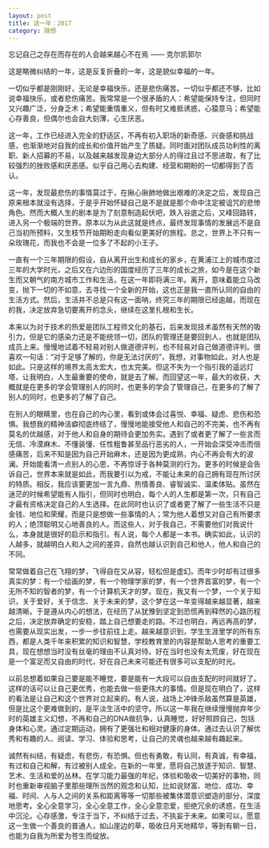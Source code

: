 ```yaml
---
layout: post
title: 这一年：2017
category: 随想
---
```

忘记自己之存在而存在的人会越来越心不在焉 —— 克尔凯郭尔

这是略微纠结的一年，这是反复折叠的一年，这是貌似幸福的一年。

一切似乎都是刚刚好，无论是幸福快乐，还是悲伤痛苦。一切似乎都还不够，比如说幸福快乐，或者悲伤痛苦。我常常是一个很矛盾的人：希望能保持专注，但同时又兴趣广泛，分身乏术；希望能重情重义，但有时又难抵诱惑，心猿意马；希望能心存善良，但偶尔也会自大刻薄，心生厌恶。

这一年，工作已经进入完全的舒适区，不再有初入职场的新奇感、兴奋感和挑战感，也渐渐地对自我的成长和价值开始产生了质疑。同时面对团队成员功利性的离职、新人招募的不易，以及越来越发现身边大部分人的得过且过不思进取，有了比较强烈的挫败感和厌恶感。似乎自己用心去构建、经营和期盼的一切都得到了否认。

这一年，发现最悲伤的事情莫过于，在揪心揪肺地做出艰难的决定之后，发现自己原来根本就没有选择，于是乎开始怀疑自己是不是就是那个命中注定被诅咒的悲惨角色。然而大概人生的剧本是为了刻意制造起伏吧，跌入谷底之后，又峰回路转，进入另一个极端的世界。原本以为从此这就是终点，最终发现事情的发展远不是自己当初所预料，又生枝节开始期盼走向看似更美好的旅程。总之，世界上不只有一朵玫瑰花，而我也不会是一位多了不起的小王子。

一直有一个三年期限的假设，自从离开出生和成长的家乡，在黄浦江上的城市度过三年的大学时光，之后又在六边形的国度经历了三年的成长之旅，如今是在这个新生而又朝气的南方城市工作和生活，在这一年即将满三年。离开，意味着能立马改变，抛下一切的不如意，去寻找一个全新的开始，这也正是我一直所认同的自由的生活方式。然后，生活并不总是只有这一面呐，终究三年的期限已经逾越，而现在的我，决定放弃急切要离开的念头，继续在这里扎根和生长。

本来以为对于技术的热爱是团队工程师文化的基石，后来发现技术虽然有天然的吸引力，但是它的感染力还是不能统领一切，团队的管理还是要回到人，也就是团队成员上来。慢慢地试着不轻易对别人做道德评判，也不轻易对自己做道德评判。很喜欢一句话：“对于足够了解的，你是无法讨厌的”，我想，对事物如此，对人也是如此。只是这样的境界太高太宏大，也太完美。但这不失为一个指引我的遥远灯塔，让我明白，人生最重要的使命，就是去了解。而回望这一年，最大的收获，大概就是在更多的学会管理别人的同时，也更多的学会了管理自己，在更多的了解了别人的同时，也更多的了解了自己。

在别人的眼睛里，也在自己的内心里，看到或体会过喜悦、幸福、疑虑、悲伤和恐惧。我想我的精神洁癖彻底终结了，慢慢地能接受他人和自己的不完美，也不再有莫名的优越感，对于他人和自身的期待会更加务实。遇到了或者更了解了一些言而无信、冷漠麻木、不懂装懂、任性粗鲁甚至品行恶劣的人，一开始会深受冲击而倍感痛苦，后来不知是因为自己开始麻木，还是因为更成熟，内心不再会有大的波澜。开始能看清一点别人的心思，不再惊讶于各种莫测的行为。更多的时候是会告诉自己，世界本来就是如此，而我要引以为戒，不能让未来的自己拥有现在所讨厌的特质。相反，我应该要更加一言九鼎、热情善良、睿智诚实、温柔体贴。虽然在迷茫的时候希望能有人指引，但同时也明白，每个人的人生都是第一次，只有自己才最有资格决定自己的人生选择。在此同时也认识了或者更了解了一些生活不只是金钱、地位和荣耀，而是只是想做一些事情的人；常为他人着想又对自己有所要求的人；绝顶聪明又心地善良的人。而这些人，对于我自己，不需要他们对我说什么，本身就是很好的启示和指引。有人说，每个人都是一本书。确实如此，认识的人越多，就越明白人和人之间的差异，自然也越认识到自己和他人，他人和自己的不同。


常常做着自己在飞翔的梦，飞得自在又从容，轻松但是虚幻。而年少时却有过很多真实的梦：有一个绘画的梦，有一个物理学家的梦，有一个世界首富的梦，有一个无所不知的智者的梦，有一个计算机天才的梦。现在，我又有一个梦，一个关于知识，关于爱好，关于信念、关于未来的梦，这个梦在这一年变得越来越显著，越来越清晰。于是遵从内心的想法，在经历了从犹豫到坚定到恐慌再到释然的心路历程之后，决定放弃确定的安稳，踏上自己想要走的路。不过也明白，再远再高的梦，也需要从现实出发，一步一步往前往上走。越来越意识到，学生生涯里学的所有东西，都是人类千年来积累的知识和智慧，学校教育里的内容是帮助人思考的重要工具，现在想想当时没有丝毫的理由不认真对待。好在当时也没有太荒废，好在现在是一个富足而又自由的时代，好在自己未来可能还有很多可以支配的时光。


以前总想着如果自己要是能不睡觉，要是能有一大段可以自由支配的时间就好了。这样的话可以让自己更优秀，也能去做一些更伟大的事情。但是现在明白了，这样的看法是让自己和这个世界对立起来的。有人说，战场上冲锋杀敌虽然算是英雄，但是比这个更难做到的，是平淡生活中的坚守。所以这一年我在继续慢慢抛弃年少时的英雄主义幻想，不再和自己的DNA做抗争，认真睡觉，好好照顾自己，包括身体和心灵。通过定期运动，拥有了更强壮和相对健康的身体。通过去认识了解优秀和有趣的人、阅读、学习、体验和思考，让自己的灵魂也越来越有趣起来。


诚然有纠结，有疑虑，有悲伤，有恐惧。但也有勇敢，有认同，有真诚，有幸福，有过和自己和解，有过被别人成全。在新的一年里，愿将自己放逐于知识、智慧、艺术、生活和爱的丛林。在学习能力最强的年纪，体验和吸收一切美好的事物，同时也重新审视脑子里那些理所当然的观念和认知，比如说财富、地位、成功、幸福、时间、人与人之间的关系和距离等等一切那些被集体潜意识塑造的部分，深度地思考。全心全意学习，全心全意工作，全心全意恋爱，拒绝冗余的诱惑，在生活中沉沦。心存感激，专注于当下，不纠结于过去，不执妄于未来。如果可以，愿意这一生做一个善良的普通人，如山崖边的草，吸收日月天地精华，等到有朝一日，也能为自我为所爱为苍生而绽放。